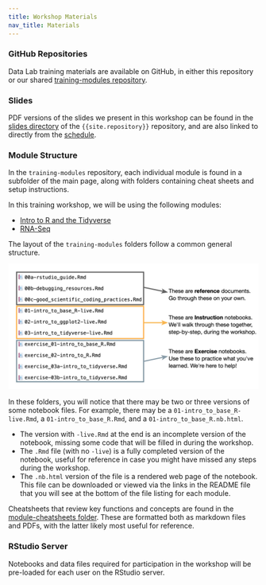 ```yaml
---
title: Workshop Materials
nav_title: Materials
---
```


### GitHub Repositories

Data Lab training materials are available on GitHub, in either this repository or our shared [training-modules repository](https://github.com/AlexsLemonade/training-modules).

### Slides

PDF versions of the slides we present in this workshop can be found in the [slides directory]({{site.repository_url}}/tree/master/slides) of the `{{site.repository}}` repository, and are also linked to directly from the [schedule](SCHEDULE.md).

### Module Structure

In the `training-modules` repository, each individual module is found in a subfolder of the main page, along with folders containing cheat sheets and setup instructions.

In this training workshop, we will be using the following modules:

<!--List the specific modules you will be using and use permalinks to a specific release-->

- [Intro to R and the Tidyverse](https://github.com/AlexsLemonade/training-modules/tree/{{site.release_tag}}/intro-to-R-tidyverse)
- [RNA-Seq](https://github.com/AlexsLemonade/training-modules/tree/{{site.release_tag}}/RNA-seq)


The layout of the `training-modules` folders follow a common general structure.

<img src="https://github.com/AlexsLemonade/training-modules/raw/{{site.release_tag}}/module_structure_detail.png" alt="Module Structure" width="600">

In these folders, you will notice that there may be two or three versions of some notebook files.
For example, there may be a `01-intro_to_base_R-live.Rmd`, a `01-intro_to_base_R.Rmd`, and a `01-intro_to_base_R.nb.html`.

- The version with `-live.Rmd` at the end is an incomplete version of the notebook, missing some code that will be filled in during the workshop.
- The `.Rmd` file (with no `-live`) is a fully completed version of the notebook, useful for reference in case you might have missed any steps during the workshop.
- The `.nb.html` version of the file is a rendered web page of the notebook.
This file can be downloaded or viewed via the links in the README file that you will see at the bottom of the file listing for each module.

Cheatsheets that review key functions and concepts are found in the [module-cheatsheets folder](https://github.com/AlexsLemonade/training-modules/tree/{{site.release_tag}}/module-cheatsheets).
These are formatted both as markdown files and PDFs, with the latter likely most useful for reference.

### RStudio Server

Notebooks and data files required for participation in the workshop will be pre-loaded for each user on the RStudio server.
